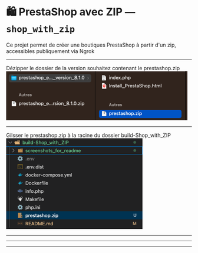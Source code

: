 # 🛍️ PrestaShop avec ZIP — `shop_with_zip`

Ce projet permet de créer une boutiques PrestaShop à partir d'un zip, accessibles publiquement via Ngrok

---

Dézipper le dossier de la version souhaitez contenant le prestashop.zip
![alt text](/build-Shop_with_ZIP/screenshots_for_readme/image.png)

---

Gilsser le prestashop.zip à la racine du dossier build-Shop_with_ZIP
![alt text](/build-Shop_with_ZIP/screenshots_for_readme/image1.png)

---

---

---